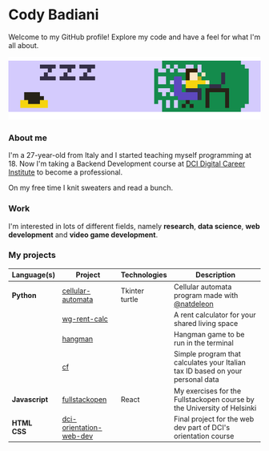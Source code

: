 # Cody Badiani

Welcome to my GitHub profile!
Explore my code and have a feel for what I'm all about.

![pixel art gif of me at work](./gh-anim.gif)

### About me

I'm a 27-year-old from Italy and I started teaching myself programming at 18. Now I'm taking a Backend Development course at [DCI Digital Career Institute](https://digitalcareerinstitute.org/) to become a professional.

On my free time I knit sweaters and read a bunch.

### Work

I'm interested in lots of different fields, namely **research**, **data science**, **web development** and **video game development**.

### My projects

| Language(s)| Project | Technologies | Description |
| --- | --- | --- | --- |
| __Python__ | [cellular-automata](https://github.com/spszk/cellular_automata.git) | Tkinter<br/>turtle | Cellular automata program made with [@natdeleon](https://github.com/natdeleon) |
| | [wg-rent-calc](https://github.com/spszk/wg-rent-calc) | | A rent calculator for your shared living space |
| | [hangman](https://github.com/spszk/hangman.git) | | Hangman game to be run in the terminal |
| | [cf](https://github.com/spszk/cf) | | Simple program that calculates your Italian tax ID based on your personal data |
| __Javascript__ | [fullstackopen](https://github.com/spszk/fullstackopen) | React | My exercises for the Fullstackopen course by the University of Helsinki |
| __HTML__<br/>__CSS__ | [dci-orientation-web-dev](https://github.com/spszk/dci-orientation-web-dev) | | Final project for the web dev part of DCI's orientation course |
